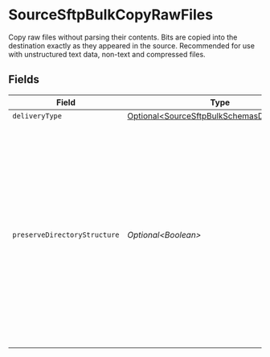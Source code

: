 # SourceSftpBulkCopyRawFiles

Copy raw files without parsing their contents. Bits are copied into the destination exactly as they appeared in the source. Recommended for use with unstructured text data, non-text and compressed files.


## Fields

| Field                                                                                                                                                                                                                    | Type                                                                                                                                                                                                                     | Required                                                                                                                                                                                                                 | Description                                                                                                                                                                                                              |
| ------------------------------------------------------------------------------------------------------------------------------------------------------------------------------------------------------------------------ | ------------------------------------------------------------------------------------------------------------------------------------------------------------------------------------------------------------------------ | ------------------------------------------------------------------------------------------------------------------------------------------------------------------------------------------------------------------------ | ------------------------------------------------------------------------------------------------------------------------------------------------------------------------------------------------------------------------ |
| `deliveryType`                                                                                                                                                                                                           | [Optional\<SourceSftpBulkSchemasDeliveryType>](../../models/shared/SourceSftpBulkSchemasDeliveryType.md)                                                                                                                 | :heavy_minus_sign:                                                                                                                                                                                                       | N/A                                                                                                                                                                                                                      |
| `preserveDirectoryStructure`                                                                                                                                                                                             | *Optional\<Boolean>*                                                                                                                                                                                                     | :heavy_minus_sign:                                                                                                                                                                                                       | If enabled, sends subdirectory folder structure along with source file names to the destination. Otherwise, files will be synced by their names only. This option is ignored when file-based replication is not enabled. |